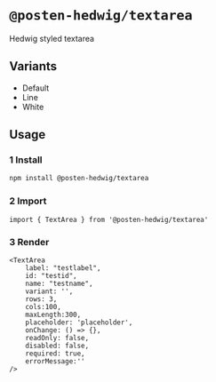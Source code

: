 # `@posten-hedwig/textarea`

Hedwig styled textarea

## Variants
- Default
- Line
- White

## Usage

### 1 Install

```sh
npm install @posten-hedwig/textarea
```

### 2 Import
```
import { TextArea } from '@posten-hedwig/textarea'

```

### 3 Render
```
<TextArea
    label: "testlabel",
    id: "testid",
    name: "testname",
    variant: '',
    rows: 3,
    cols:100,
    maxLength:300,
    placeholder: 'placeholder',
    onChange: () => {},
    readOnly: false,
    disabled: false,
    required: true,
    errorMessage:''
/>

```
